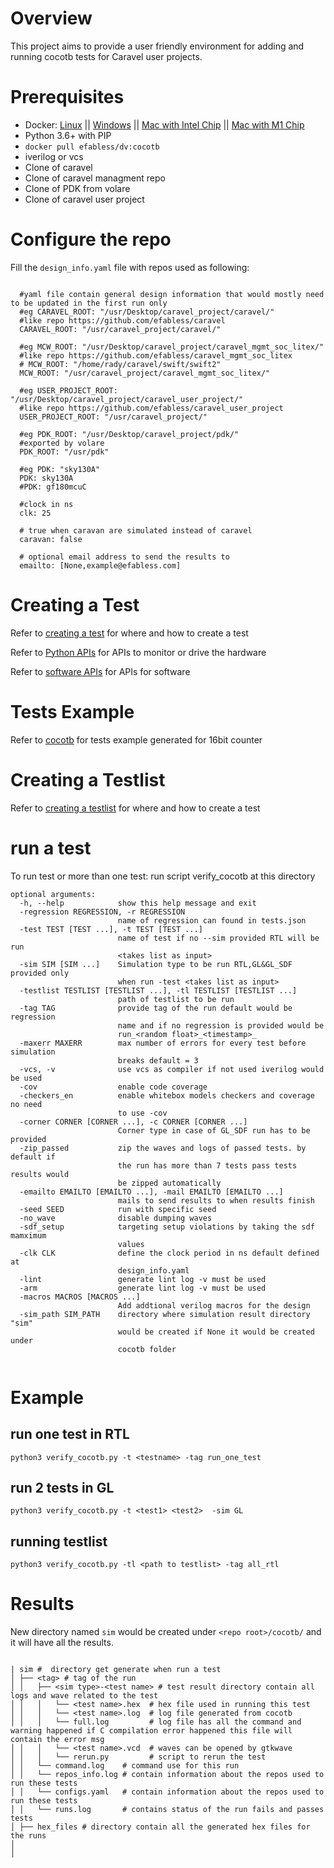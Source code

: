 Overview
========
This project aims to provide a user friendly environment for adding and running cocotb tests for Caravel user projects.


Prerequisites
=============================

- Docker: [Linux](https://hub.docker.com/search?q=&type=edition&offering=community&operating_system=linux&utm_source=docker&utm_medium=webreferral&utm_campaign=dd-smartbutton&utm_location=header) ||  [Windows](https://desktop.docker.com/win/main/amd64/Docker%20Desktop%20Installer.exe?utm_source=docker&utm_medium=webreferral&utm_campaign=dd-smartbutton&utm_location=header) || [Mac with Intel Chip](https://desktop.docker.com/mac/main/amd64/Docker.dmg?utm_source=docker&utm_medium=webreferral&utm_campaign=dd-smartbutton&utm_location=header) || [Mac with M1 Chip](https://desktop.docker.com/mac/main/arm64/Docker.dmg?utm_source=docker&utm_medium=webreferral&utm_campaign=dd-smartbutton&utm_location=header)
- Python 3.6+ with PIP
- ```docker pull efabless/dv:cocotb```
- iverilog or vcs 
- Clone of caravel 
- Clone of caravel managment repo
- Clone of PDK from volare
- Clone of caravel user project 

Configure the repo
===================

Fill the ``design_info.yaml`` file with repos used as following:

```

  #yaml file contain general design information that would mostly need to be updated in the first run only 
  #eg CARAVEL_ROOT: "/usr/Desktop/caravel_project/caravel/" 
  #like repo https://github.com/efabless/caravel
  CARAVEL_ROOT: "/usr/caravel_project/caravel/"

  #eg MCW_ROOT: "/usr/Desktop/caravel_project/caravel_mgmt_soc_litex/" 
  #like repo https://github.com/efabless/caravel_mgmt_soc_litex 
  # MCW_ROOT: "/home/rady/caravel/swift/swift2"
  MCW_ROOT: "/usr/caravel_project/caravel_mgmt_soc_litex/"

  #eg USER_PROJECT_ROOT: "/usr/Desktop/caravel_project/caravel_user_project/" 
  #like repo https://github.com/efabless/caravel_user_project
  USER_PROJECT_ROOT: "/usr/caravel_project/"

  #eg PDK_ROOT: "/usr/Desktop/caravel_project/pdk/" 
  #exported by volare
  PDK_ROOT: "/usr/pdk"

  #eg PDK: "sky130A"
  PDK: sky130A
  #PDK: gf180mcuC

  #clock in ns
  clk: 25  

  # true when caravan are simulated instead of caravel
  caravan: false

  # optional email address to send the results to 
  emailto: [None,example@efabless.com]
```

Creating a Test
=================

Refer to [creating a test](docs/build/html/_sources/usage.rst.txt#creating-a-test) for where and how to create a test 

Refer to [Python APIs](docs/build/html/python_api.html) for APIs to monitor or drive the hardware

Refer to [software APIs](docs/build/html/C_api.html) for APIs for software

Tests Example
=================

Refer to [cocotb](https://github.com/efabless/caravel_user_project/tree/cocotb_dev/verilog/dv/cocotb) for tests example generated for 16bit counter


Creating a Testlist
=================

Refer to [creating a testlist](docs/build/html/_sources/usage.rst.txt#creating-a-testlist) for where and how to create a test 


run a test  
=============================

 To run test or more than one test: 
 run script verify_cocotb at this directory

```
optional arguments:
  -h, --help            show this help message and exit
  -regression REGRESSION, -r REGRESSION
                        name of regression can found in tests.json
  -test TEST [TEST ...], -t TEST [TEST ...]
                        name of test if no --sim provided RTL will be run
                        <takes list as input>
  -sim SIM [SIM ...]    Simulation type to be run RTL,GL&GL_SDF provided only
                        when run -test <takes list as input>
  -testlist TESTLIST [TESTLIST ...], -tl TESTLIST [TESTLIST ...]
                        path of testlist to be run
  -tag TAG              provide tag of the run default would be regression
                        name and if no regression is provided would be
                        run_<random float>_<timestamp>_
  -maxerr MAXERR        max number of errors for every test before simulation
                        breaks default = 3
  -vcs, -v              use vcs as compiler if not used iverilog would be used
  -cov                  enable code coverage
  -checkers_en          enable whitebox models checkers and coverage no need
                        to use -cov
  -corner CORNER [CORNER ...], -c CORNER [CORNER ...]
                        Corner type in case of GL_SDF run has to be provided
  -zip_passed           zip the waves and logs of passed tests. by default if
                        the run has more than 7 tests pass tests results would
                        be zipped automatically
  -emailto EMAILTO [EMAILTO ...], -mail EMAILTO [EMAILTO ...]
                        mails to send results to when results finish
  -seed SEED            run with specific seed
  -no_wave              disable dumping waves
  -sdf_setup            targeting setup violations by taking the sdf mamximum
                        values
  -clk CLK              define the clock period in ns default defined at
                        design_info.yaml
  -lint                 generate lint log -v must be used
  -arm                  generate lint log -v must be used
  -macros MACROS [MACROS ...]
                        Add addtional verilog macros for the design
  -sim_path SIM_PATH    directory where simulation result directory "sim"
                        would be created if None it would be created under
                        cocotb folder
                        
```

Example 
=============
## run one test in RTL
``` python3 verify_cocotb.py -t <testname> -tag run_one_test ```
## run 2 tests in GL
``` python3 verify_cocotb.py -t <test1> <test2>  -sim GL ```
## running testlist
``` python3 verify_cocotb.py -tl <path to testlist> -tag all_rtl ```

Results 
===============
New directory named ``sim`` would be created under ``<repo root>/cocotb/`` and it will have all the results. 

```

| sim #  directory get generate when run a test
│ ├── <tag> # tag of the run  
│ │   ├── <sim type>-<test name> # test result directory contain all logs and wave related to the test
│ │   │   └── <test name>.hex  # hex file used in running this test
│ │   │   └── <test name>.log  # log file generated from cocotb 
│ │   │   └── full.log         # log file has all the command and warning happened if C compilation error happened this file will contain the error msg 
│ │   │   └── <test name>.vcd  # waves can be opened by gtkwave
│ │   │   └── rerun.py         # script to rerun the test
│ │   └── command.log    # command use for this run 
│ │   └── repos_info.log # contain information about the repos used to run these tests 
│ │   └── configs.yaml   # contain information about the repos used to run these tests 
│ │   └── runs.log       # contains status of the run fails and passes tests 
│ ├── hex_files # directory contain all the generated hex files for the runs   
│ 
│ 
```